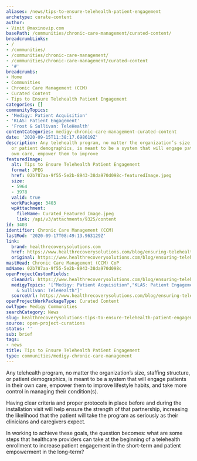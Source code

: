 ```yaml
---
aliases: /news/tips-to-ensure-telehealth-patient-engagement
archetype: curate-content
author:
- Vinit @maxinovip.com
basePath: /communities/chronic-care-management/curated-content/
breadcrumbLinks:
- /
- /communities/
- /communities/chronic-care-management/
- /communities/chronic-care-management/curated-content
- '#'
breadcrumbs:
- Home
- Communities
- Chronic Care Management (CCM)
- Curated Content
- Tips to Ensure Telehealth Patient Engagement
categories: []
communityTopics:
- 'Medigy: Patient Acquisition'
- 'KLAS: Patient Engagement'
- 'Frost & Sullivan: TeleHealth'
contentCategories: medigy-chronic-care-management-curated-content
date: '2020-09-15T11:38:17.698619Z'
description: Any telehealth program, no matter the organization’s size, staffing structure,
  or patient demographics, is meant to be a system that will engage patients in their
  own care, empower them to improve
featuredImage:
  alt: Tips to Ensure Telehealth Patient Engagement
  format: JPEG
  href: 02b787aa-9f55-5e2b-8943-38da970d098c-featuredImage.jpeg
  size:
  - 5964
  - 3978
  valid: true
  workPackage: 3403
  wpAttachment:
    fileName: Curated_Featured_Image.jpeg
    link: /api/v3/attachments/9325/content
id: 3403
identifier: Chronic Care Management (CCM)
lastMod: '2020-09-17T08:49:13.963129Z'
link:
  brand: healthrecoverysolutions.com
  href: https://www.healthrecoverysolutions.com/blog/ensuring-telehealth-patient-engagement
  original: https://www.healthrecoverysolutions.com/blog/ensuring-telehealth-patient-engagement
mastHead: Chronic Care Management (CCM) CoP
mdName: 02b787aa-9f55-5e2b-8943-38da970d098c
openProjectCustomFields:
  cleanUrl: https://www.healthrecoverysolutions.com/blog/ensuring-telehealth-patient-engagement
  medigyTopics: '["Medigy: Patient Acquisition","KLAS: Patient Engagement","Frost
    & Sullivan: TeleHealth"]'
  sourceUrl: https://www.healthrecoverysolutions.com/blog/ensuring-telehealth-patient-engagement
openProjectWorkPackageType: Curated Content
owlType: Medigy Communities
searchCategory: News
slug: healthrecoverysolutions-tips-to-ensure-telehealth-patient-engagement
source: open-project-curations
status: ''
sub: brief
tags:
- news
title: Tips to Ensure Telehealth Patient Engagement
type: communities/medigy-chronic-care-management
---
```


<p>Any telehealth program, no matter the organization’s size, staffing structure, or patient demographics, is meant to be a system that will engage patients in their own care, empower them to improve lifestyle habits, and take more control in managing their condition(s).</p><p>Having clear criteria and proper protocols in place before and during the installation visit will help ensure the strength of that partnership, increasing the likelihood that the patient will take the program as seriously as their clinicians and caregivers expect.</p><p>In working to achieve these goals, the question becomes: what are some steps that healthcare providers can take at the beginning of a telehealth enrollment to increase patient engagement in the short-term and patient empowerment in the long-term?</p>
